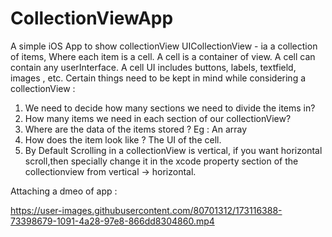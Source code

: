 # CollectionViewApp
A simple iOS App to show collectionView
UICollectionView -  ia a collection of items, Where each item is a cell. A cell is a container of view. A cell can contain any userInterface. A cell UI includes buttons, labels, textfield, images , etc.
Certain things need to be kept in mind while considering a collectionView : 
1. We need to decide how many sections we need to divide the items in?
2. How many items we need in each section of our collectionView?
3. Where are the data of the items stored ? Eg : An array
4. How does the item look like ? The UI of the cell.
5. By Default Scrolling in a collectionView is vertical, if you want horizontal scroll,then specially change it in the xcode property section of the collectionview from vertical -> horizontal.

Attaching a dmeo of app : 

https://user-images.githubusercontent.com/80701312/173116388-73398679-1091-4a28-97e8-866dd8304860.mp4


